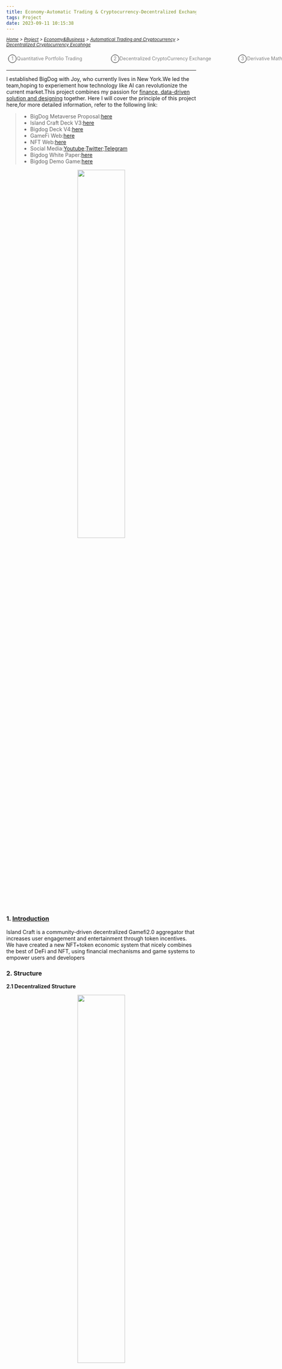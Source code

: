 ```yaml
---
title: Economy-Automatic Trading & Cryptocurrency-Decentralized Exchange
tags: Project
date: 2023-09-11 10:15:38
---
```

<style>
    .menu-item {
        display: inline-block; /* Ensure elements are horizontally aligned */
        margin-right: 20px;
        position: relative;
        padding: 5px;
        color: grey;
        text-decoration: none;
        font-size: 90%; /* Reduce font size */
    }
    .menu-item:hover {
        font-weight: bold;
        color: grey !important;
    }
    .menu-item::before {
        content: counter(item) " ";
        counter-increment: item;
        border: 1px solid black;
        background-color: transparent;
        border-radius: 50%;
        width: 20px;
        height: 20px;
        display: inline-block;
        text-align: center;
        line-height: 20px;
        margin-right: 1px;
        color: grey;
    }
    .menu-list {
        list-style: none; 
        counter-reset: item;
        padding: 0; /* Remove default padding */
    }
    .menu-list div {
        white-space: nowrap; /* Prevent wrapping of list items */
    }
</style>

*<small>[Home](/Home/index.html) > [Project](/tags/Project/index.html) > [Economy&Business](/2023/09/11/Project/Economy/Economy/index.html) > [Automatical Trading and Cryptocurrency](/2023/09/11/Project/Economy/Automation-and-Cryptocurrency/Quantitative-Portfolio-Trading/index.html) > [Decentralized Cryptocurrency Excahnge](/2023/09/11/Project/Economy/Automation-and-Cryptocurrency/Decentralized-Cryptocurrency-Excahnge/index.html) </small>*
<ol class="menu-list">
    <div>
        <li><a href="/2023/09/11/Project/Economy/Automation-and-Cryptocurrency/Quantitative-Portfolio-Trading/index.html" class="menu-item">Quantitative Portfolio Trading&nbsp;&nbsp;&nbsp;&nbsp;&nbsp;&nbsp;&nbsp;&nbsp;&nbsp;&nbsp;&nbsp;&nbsp</a>
        <a href="/2023/09/11/Project/Economy/Automation-and-Cryptocurrency/Decentralized-Cryptocurrency-Exchange" class="menu-item">Decentralized CryptoCurrency Exchange&nbsp;&nbsp;&nbsp;&nbsp;&nbsp;&nbsp;&nbsp;&nbsp;&nbsp;&nbsp;&nbsp;&nbsp</a><a href="/2023/09/11/Project/Economy/Automation-and-Cryptocurrency/Derivative-Mathematical-Pricing" class="menu-item">Derivative Mathematical Pricing&nbsp;&nbsp;&nbsp;&nbsp;&nbsp;&nbsp;&nbsp;&nbsp;&nbsp;&nbsp;&nbsp;&nbsp</a></li>
    </div>
</ol>

---

I established BigDog with Joy, who currently lives in New York.We led the team,hoping to experiement how technology like AI can revolutionize the current market.This project combines my passion for <u>finance, data-driven solution and designing</u> together.
Here I will cover the principle of this project here,for more detailed information, refer to the following link:
> - BigDog Metaverse Proposal:[here](/pdf/Big-Dog-Metaverse-Proposal.pdf)
> - Island Craft Deck V3:[here](/pdf/Island-Craft-DECK-V3.pdf)
> - Bigdog Deck V4:[here](/pdf/Bigdog-Deck-V4.pdf)
> - GameFi Web:[here](https://doggame.net/)
> - NFT Web:[here](https://doggo-nfts.com/)
> - Social Media:[Youtube](https://www.youtube.com/watch?v=WmO4I-_g07U);[Twitter](https://twitter.com/Big_Dog_Token);[Telegram](https://t.me/bigdogofficial)
> - Bigdog White Paper:[here](https://ojfjyn2myz.feishu.cn/docx/P9EQdEtBNoPErHxFrp4c9pdjnbc?from=from_copylink)
> - Bigdog Demo Game:[here](https://ojfjyn2myz.feishu.cn/docx/P9EQdEtBNoPErHxFrp4c9pdjnbc#CQQSdacMYoSmECx8VQUckLGongQ)
<div align="center">
    <img src="https://s2.loli.net/2024/01/05/auYjBOGRCVDS74N.png" style="width: 50%; height: auto;"/>
</div>

### 1. [Introduction](https://www.youtube.com/watch?v=BrKZnWZ3BCo)
Island Craft is a community-driven decentralized Gamefi2.0 aggregator that increases user engagement and entertainment through token incentives. We have created a new NFT+token economic system that nicely combines the best of DeFi and NFT, using financial mechanisms and game systems to empower users and developers
### 2. Structure
**2.1 Decentralized Structure**
<div align="center">
    <img src="https://s2.loli.net/2024/01/06/F9rxQg7Wpzl4OJn.jpg" style="width: 50%; height: auto;"/>
</div>

**2.2 Product Structure**
<div align="center">
    <img src="https://s2.loli.net/2024/01/06/rNqAKVXcGlHoMbg.jpg" style="width: 70%; height: auto;"/>
</div>

**2.3 Project Structure**
<div align="center">
    <img src="https://s2.loli.net/2024/01/06/xJNdqTw2fuZBMAo.jpg" style="width: 80%; height: auto;"/>
</div>

### 3. Model
The value of all Island Craft activity will be reflected in the fully diluted market value of the DAOGO token governance.
**3.1 Economic Model**
<div align="center">
    <img src="https://s2.loli.net/2024/01/06/xM7S9kNDGeLzuPX.jpg" style="width: 70%; height: auto;"/>
</div>

| Toke Name      | DAO Token         | DAO Doggo         |
|----------------|-------------------|-------------------|
| Token Symbol   | DAOT              | DAOGO             |
| Type           | consumption token | governance token  |
| Initial supply | 1,000,000,000,000 | 100,000,000       |
| Max supply     | 1,000,000,000     | 10,000,000        |
| Value trend    | Absolute deflation| Trend-decaying inflation |
| Whether to issue additional | Dynamic additions or destruction | No |
| CUBE address   | /                 | /                 |

***Example***
Three token model application scenarios and value capture model in Millionaire
<div align="center">
    <img src="https://s2.loli.net/2024/01/06/ZR3jr8x6aKF1sYS.jpg" style="width: 70%; height: auto;"/>
</div>

**3.2 Trading System**
| Category         | Percents | Release rule                                                  | Quantity   |
|------------------|----------|---------------------------------------------------------------|------------|
| Ecosystem        | 15%      | TGE20% with the remainder unlocked linearly monthly for 12 months | 15000000   |
| Team             | 10%      | TGE10% with the remainder unlocked linearly monthly for 18 months | 10000000   |
| Private Funding  | 20%      | TGE30% with the remainder unlocked linearly monthly for 12 months | 20000000   |
| Consulting Team  | 10%      | TGE10% with the remainder unlocked linearly monthly for 24 months | 10000000   |
| Play-to-earn     | 25%      | TGE0% with the remainder unlocked linearly monthly for 24 months  | 25000000   |
| Public Funding   | 5%       | TGE100%                                                       | 5000000    |
| Staking          | 5%       | TGE0% with the remainder unlocked linearly monthly for 12 months  | 5000000    |
| Liquidity        | 5%       | TGE100%                                                       | 5000000    |
| Reserve warehouse| 5%       | Lock for one year with the remainder unlocked linearly monthly for 24 months | 5000000    |
| In Total         | 100%     |                                                               | 200000000  |

**3.3 Business Model**
<div align="center">
    <img src="https://s2.loli.net/2024/01/06/d1OJmj3nPNEybKq.jpg" style="width: 70%; height: auto;"/>
</div>

- Direct or indirect use of NFT/FT assets owned by Island Craft to generate revenue through Defi's series of protocols, leases/pledges/liquidity mining, etc.
- Support more high-quality Gamefi2.0 projects to get more user resources and information resources, and grow together with the projects to gain revenue.
- NFT ownership will benefit from an increase in the economic value of in-game assets and be reflected in the value of native homogenized tokens (FTs) on the public market.
  
**3.4 Profit Model**
- Revenues generated from virtual assets (NFT / FT) within the asset pool through Defi.
- % of APY token revenue generated from liquidity mining.
- assistance in managing and improving collaborative projects (economic model building / smart contract structuring).
- revenue generated from sponsorship/support activities (AMA / INO / IGO / Airdrop).
- Revenue generated from DAO's ongoing regular output of relevant research reports/articles, subscriptions.
- Revenue generated from NFT / FT sales.

**3.4 Launch Model**
With the development of the Gamefi 2.0 model, Island Craft's portfolio will be expanded to include additional games that satisfy the criteria and revenue requirements outlined by the DAO.
- Millionaire (MOBA) by Doggo Metaverse.
- Big Dog Metaverse (Minecraft + Animal Cross), produced by Doggo Metaverse
- Walk My Dog (X to Earn), supported by SIG (the largest investor in Bytedance)

